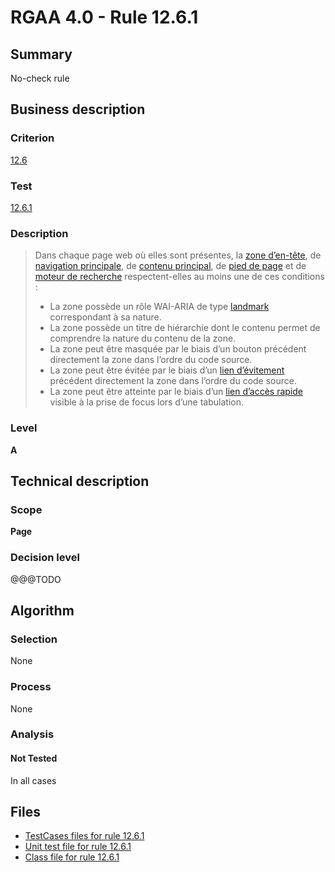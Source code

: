 # RGAA 4.0 - Rule 12.6.1

## Summary

No-check rule

## Business description

### Criterion

[12.6](https://www.numerique.gouv.fr/publications/rgaa-accessibilite/methode/criteres/#crit-12-6)

### Test

[12.6.1](https://www.numerique.gouv.fr/publications/rgaa-accessibilite/methode/criteres/#test-12-6-1)

### Description

> Dans chaque page web où elles sont présentes, la [zone d’en-tête](https://www.numerique.gouv.fr/publications/rgaa-accessibilite/methode/glossaire/#zone-d-en-tete), de [navigation principale](https://www.numerique.gouv.fr/publications/rgaa-accessibilite/methode/glossaire/#menu-et-barre-de-navigation), de [contenu principal](https://www.numerique.gouv.fr/publications/rgaa-accessibilite/methode/glossaire/#zone-de-contenu-principal), de [pied de page](https://www.numerique.gouv.fr/publications/rgaa-accessibilite/methode/glossaire/#zone-de-pied-de-page) et de [moteur de recherche](https://www.numerique.gouv.fr/publications/rgaa-accessibilite/methode/glossaire/#moteur-de-recherche-interne-a-un-site-web) respectent-elles au moins une de ces conditions :
> 
> * La zone possède un rôle WAI-ARIA de type [landmark](https://www.numerique.gouv.fr/publications/rgaa-accessibilite/methode/glossaire/#landmarks) correspondant à sa nature.
> * La zone possède un titre de hiérarchie dont le contenu permet de comprendre la nature du contenu de la zone.
> * La zone peut être masquée par le biais d’un bouton précédent directement la zone dans l’ordre du code source.
> * La zone peut être évitée par le biais d’un [lien d’évitement](https://www.numerique.gouv.fr/publications/rgaa-accessibilite/methode/glossaire/#liens-d-evitement-ou-d-acces-rapide) précédent directement la zone dans l’ordre du code source.
> * La zone peut être atteinte par le biais d’un [lien d’accès rapide](https://www.numerique.gouv.fr/publications/rgaa-accessibilite/methode/glossaire/#liens-d-evitement-ou-d-acces-rapide) visible à la prise de focus lors d’une tabulation.

### Level

**A**


## Technical description

### Scope

**Page**

### Decision level

@@@TODO


## Algorithm

### Selection

None

### Process

None

### Analysis

#### Not Tested

In all cases


## Files

- [TestCases files for rule 12.6.1](https://gitlab.com/asqatasun/Asqatasun/-/tree/v5/rules/rules-rgaa4.0/src/test/resources/testcases/rgaa40/Rgaa40Rule120601/)
- [Unit test file for rule 12.6.1](https://gitlab.com/asqatasun/Asqatasun/-/blob/v5/rules/rules-rgaa4.0/src/test/java/org/asqatasun/rules/rgaa40/Rgaa40Rule120601Test.java)
- [Class file for rule 12.6.1](https://gitlab.com/asqatasun/Asqatasun/-/blob/v5/rules/rules-rgaa4.0/src/main/java/org/asqatasun/rules/rgaa40/Rgaa40Rule120601.java)


